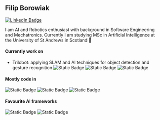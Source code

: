 ## Filip Borowiak

[![LinkedIn Badge](https://img.shields.io/badge/-Filip%20Borowiak-blue?style=flat-square&logo=Linkedin&logoColor=white&link=https://www.linkedin.com/in/filipborowiak/)](https://www.linkedin.com/in/filipborowiak/)


I am AI and Robotics enthusiast with background in Software Engineering and Mechatronics.
Currently I am studying MSc in Artificial Intelligence at the University of St Andrews in Scotland 🏴󠁧󠁢󠁳󠁣󠁴󠁿

#### Currently work on
- Trilobot: applying SLAM and AI techniques for object detection and gesture recognition ![Static Badge](https://img.shields.io/badge/raspberrypi4-purple)
 ![Static Badge](https://img.shields.io/badge/ROS2-Jazzy-Jalisco) ![Static Badge](https://img.shields.io/badge/python-green)

#### Mostly code in
![Static Badge](https://img.shields.io/badge/python-green?style=plastic) ![Static Badge](https://img.shields.io/badge/C%23-blue?style=plastic) ![Static Badge](https://img.shields.io/badge/Java-red?style=plastic)

#### Favourite AI frameworks
![Static Badge](https://img.shields.io/badge/PyTorch-orange?style=plastic)
![Static Badge](https://img.shields.io/badge/Tensorflow2-orange?style=plastic)



